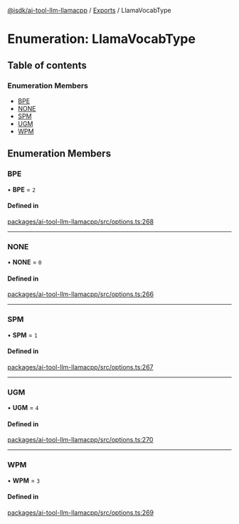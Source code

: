 [@isdk/ai-tool-llm-llamacpp](../README.md) / [Exports](../modules.md) / LlamaVocabType

# Enumeration: LlamaVocabType

## Table of contents

### Enumeration Members

- [BPE](LlamaVocabType.md#bpe)
- [NONE](LlamaVocabType.md#none)
- [SPM](LlamaVocabType.md#spm)
- [UGM](LlamaVocabType.md#ugm)
- [WPM](LlamaVocabType.md#wpm)

## Enumeration Members

### BPE

• **BPE** = ``2``

#### Defined in

[packages/ai-tool-llm-llamacpp/src/options.ts:268](https://github.com/isdk/ai-tool-llm-llamacpp.js/blob/f98652bc726258c43e820ee0ee0870e0c0aa57df/src/options.ts#L268)

___

### NONE

• **NONE** = ``0``

#### Defined in

[packages/ai-tool-llm-llamacpp/src/options.ts:266](https://github.com/isdk/ai-tool-llm-llamacpp.js/blob/f98652bc726258c43e820ee0ee0870e0c0aa57df/src/options.ts#L266)

___

### SPM

• **SPM** = ``1``

#### Defined in

[packages/ai-tool-llm-llamacpp/src/options.ts:267](https://github.com/isdk/ai-tool-llm-llamacpp.js/blob/f98652bc726258c43e820ee0ee0870e0c0aa57df/src/options.ts#L267)

___

### UGM

• **UGM** = ``4``

#### Defined in

[packages/ai-tool-llm-llamacpp/src/options.ts:270](https://github.com/isdk/ai-tool-llm-llamacpp.js/blob/f98652bc726258c43e820ee0ee0870e0c0aa57df/src/options.ts#L270)

___

### WPM

• **WPM** = ``3``

#### Defined in

[packages/ai-tool-llm-llamacpp/src/options.ts:269](https://github.com/isdk/ai-tool-llm-llamacpp.js/blob/f98652bc726258c43e820ee0ee0870e0c0aa57df/src/options.ts#L269)
